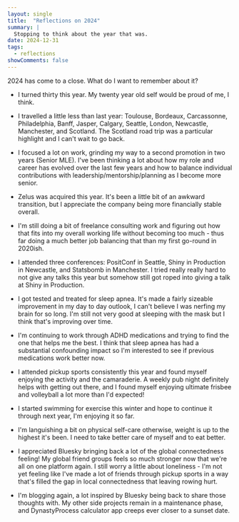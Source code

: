 ```yaml
---
layout: single
title:  "Reflections on 2024"
summary: |
  Stopping to think about the year that was.
date: 2024-12-31
tags: 
  - reflections
showComments: false
---
```


2024 has come to a close. What do I want to remember about it?

- I turned thirty this year. My twenty year old self would be proud of me, I think.

- I travelled a little less than last year: Toulouse, Bordeaux, Carcassonne, 
Philadelphia, Banff, Jasper, Calgary, Seattle, London, Newcastle, Manchester, and
Scotland. The Scotland road trip was a particular highlight and I can't wait to
go back. 

- I focused a lot on work, grinding my way to a second promotion in two years 
(Senior MLE). I've been thinking a lot about how my role and career has evolved
over the last few years and how to balance individual contributions with 
leadership/mentorship/planning as I become more senior. 

- Zelus was acquired this year. It's been a little bit of an awkward transition,
but I appreciate the company being more financially stable overall. 

- I'm still doing a bit of freelance consulting work and figuring out how that
fits into my overall working life without becoming too much - thus far doing a 
much better job balancing that than my first go-round in 2020ish. 

- I attended three conferences: PositConf in Seattle, Shiny in Production in Newcastle,
and Statsbomb in Manchester. I tried really really hard to not give any talks this
year but somehow still got roped into giving a talk at Shiny in Production. 

- I got tested and treated for sleep apnea. It's made a fairly sizeable improvement
in my day to day outlook, I can't believe I was nerfing my brain for so long. I'm
still not very good at sleeping with the mask but I think that's improving over
time. 

- I'm continuing to work through ADHD medications and trying to find the one that 
helps me the best. I think that sleep apnea has had a substantial confounding
impact so I'm interested to see if previous medications work better now. 

- I attended pickup sports consistently this year and found myself enjoying the
activity and the camaraderie. A weekly pub night definitely helps with getting out
there, and I found myself enjoying ultimate frisbee and volleyball a lot more
than I'd expected! 

- I started swimming for exercise this winter and hope to continue it through 
next year, I'm enjoying it so far.

- I'm languishing a bit on physical self-care otherwise, weight is up to the highest
it's been. I need to take better care of myself and to eat better. 

- I appreciated Bluesky bringing back a lot of the global connectedness feeling!
My global friend groups feels so much stronger now that we're all on one platform
again. I still worry a little about loneliness - I'm not yet feeling like I've made
a lot of friends through pickup sports in a way that's filled the gap in local
connectedness that leaving rowing hurt. 

- I'm blogging again, a lot inspired by Bluesky being back to share those thoughts
with. My other side projects remain in a maintenance phase, and DynastyProcess
calculator app creeps ever closer to a sunset date. 
